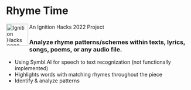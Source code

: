 # Rhyme Time
<img align="left" alt="Ignition Hacks 2022 Logo" width="60px" src="https://i.imgur.com/AdRiUtu.png"/>
An Ignition Hacks 2022 Project

### Analyze rhyme patterns/schemes within texts, lyrics, songs, poems, or any audio file. 
- Using Symbl.AI for speech to text recognization (not functionally implemented)
- Highlights words with matching rhymes throughout the piece
- Identify & analyze patterns
